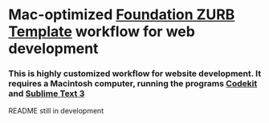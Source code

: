 # Mac-optimized [Foundation ZURB Template](https://github.com/zurb/foundation-zurb-template) workflow for web development
### This is highly customized workflow for website development. It requires a Macintosh computer, running the programs [Codekit](https://incident57.com/codekit/index.html) and [Sublime Text 3](https://www.sublimetext.com/3)
README still in development